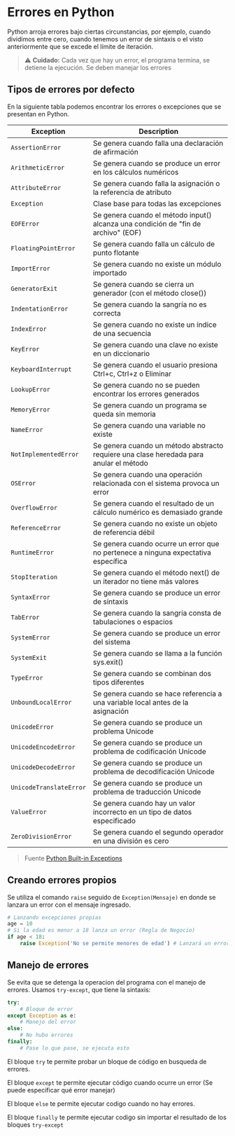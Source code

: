 # Errores en Python

Python arroja errores bajo ciertas circunstancias, por ejemplo, cuando dividimos entre cero, cuando tenemos un error de sintaxis o el visto anteriormente que se excede el límite de iteración.

> ⚠️ **Cuidado:**  Cada vez que hay un error, el programa termina, se detiene la ejecución. Se deben manejar los errores

## Tipos de errores por defecto

En la siguiente tabla podemos encontrar los errores o excepciones que se presentan en Python.

| Exception | Description |
| --- | --- |
| `AssertionError` | Se genera cuando falla una declaración de afirmación |
| `ArithmeticError` | Se genera cuando se produce un error en los cálculos numéricos |
| `AttributeError` | Se genera cuando falla la asignación o la referencia de atributo |
| `Exception` | Clase base para todas las excepciones |
| `EOFError` | Se genera cuando el método input() alcanza una condición de "fin de archivo" (EOF) |
| `FloatingPointError` | Se genera cuando falla un cálculo de punto flotante |
| `ImportError` | Se genera cuando no existe un módulo importado |
| `GeneratorExit` | Se genera cuando se cierra un generador (con el método close()) |
| `IndentationError` | Se genera cuando la sangría no es correcta |
| `IndexError` | Se genera cuando no existe un índice de una secuencia |
| `KeyError` | Se genera cuando una clave no existe en un diccionario |
| `KeyboardInterrupt` | Se genera cuando el usuario presiona Ctrl+c, Ctrl+z o Eliminar |
| `LookupError` | Se genera cuando no se pueden encontrar los errores generados |
| `MemoryError` | Se genera cuando un programa se queda sin memoria |
| `NameError` | Se genera cuando una variable no existe |
| `NotImplementedError` | Se genera cuando un método abstracto requiere una clase heredada para anular el método |
| `OSError` | Se genera cuando una operación relacionada con el sistema provoca un error |
| `OverflowError` | Se genera cuando el resultado de un cálculo numérico es demasiado grande |
| `ReferenceError` | Se genera cuando no existe un objeto de referencia débil |
| `RuntimeError` | Se genera cuando ocurre un error que no pertenece a ninguna expectativa específica |
| `StopIteration` | Se genera cuando el método next() de un iterador no tiene más valores |
| `SyntaxError` | Se genera cuando se produce un error de sintaxis |
| `TabError` | Se genera cuando la sangría consta de tabulaciones o espacios |
| `SystemError` | Se genera cuando se produce un error del sistema |
| `SystemExit` | Se genera cuando se llama a la función sys.exit() |
| `TypeError` | Se genera cuando se combinan dos tipos diferentes |
| `UnboundLocalError` | Se genera cuando se hace referencia a una variable local antes de la asignación |
| `UnicodeError` | Se genera cuando se produce un problema Unicode |
| `UnicodeEncodeError` | Se genera cuando se produce un problema de codificación Unicode |
| `UnicodeDecodeError` | Se genera cuando se produce un problema de decodificación Unicode |
| `UnicodeTranslateError` | Se genera cuando se produce un problema de traducción Unicode |
| `ValueError` | Se genera cuando hay un valor incorrecto en un tipo de datos especificado |
| `ZeroDivisionError` | Se genera cuando el segundo operador en una división es cero |

> Fuente [Python Built-in Exceptions][1]

## Creando errores propios

Se utiliza el comando `raise` seguido de `Exception(Mensaje)` en donde se lanzara un error con el mensaje ingresado.

```python
# Lanzando excepciones propias
age = 10
# Si la edad es menor a 18 lanza un error (Regla de Negocio)
if age < 18:
    raise Exception('No se permite menores de edad') # Lanzará un error
```

## Manejo de errores

Se evita que se detenga la operacion del programa con el manejo de errores. Usamos `try-except`, que tiene la sintaxis:

```python
try:
    # Bloque de error
except Exception as e:
    # Manejo del error
else:
    # No hubo errores
finally:
    # Pase lo que pase, se ejecuta esto
```

El bloque `try` te permite probar un bloque de código en busqueda de errores.

El bloque `except` te permite ejecutar código cuando ocurre un error (Se puede especificar qué error manejar)

El bloque `else` te permite ejecutar codigo cuando no hay errores.

El bloque `finally` te permite ejecutar codigo sin importar el resultado de los bloques `try-except`

<!-- Referencias -->

[1]: <https://www.w3schools.com/python/python_ref_exceptions.asp> "Python Built-in Exceptions"
